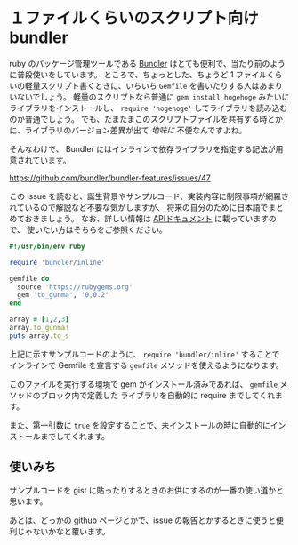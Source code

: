 １ファイルくらいのスクリプト向け bundler
====

ruby のパッケージ管理ツールである [Bundler](http://bundler.io/) はとても便利で、当たり前のように普段使いをしています。
ところで、ちょっとした、ちょうど 1 ファイルくらいの軽量スクリプト書くときに、いちいち `Gemfile` を書いたりする人はあまりいないでしょう。
軽量のスクリプトなら普通に `gem install hogehoge` みたいにライブラリをインストールし、
`require 'hogehoge'` してライブラリを読み込むのが普通でしょう。
でも、たまたまこのスクリプトファイルを共有する時とかに、ライブラリのバージョン差異が出て *地味に* 不便なんですよね。

そんなわけで、 Bundler にはインラインで依存ライブラリを指定する記法が用意されています。

https://github.com/bundler/bundler-features/issues/47

この issue を読むと、誕生背景やサンプルコード、実装内容に制限事項が網羅されているので解説など不要な気がしますが、
将来の自分のために日本語でまとめておきましょう。
なお、詳しい情報は [APIドキュメント](https://github.com/bundler/bundler/blob/master/lib/bundler/inline.rb) に載っていますので、
使いたい方はそちらをご参照ください。

```rb
#!/usr/bin/env ruby

require 'bundler/inline'

gemfile do
  source 'https://rubygems.org'
  gem 'to_gunma', '0,0.2'
end

array = [1,2,3]
array.to_gunma!
puts array.to_s
```

上記に示すサンプルコードのように、 `require 'bundler/inline'` することで
インラインで Gemfile を宣言する `gemfile` メソッドを使えるようになります。

このファイルを実行する環境で gem がインストール済みであれば、 `gemfile` メソッドのブロック内で定義した
ライブラリを自動的に require までしてくれます。

また、第一引数に `true` を設定することで、未インストールの時に自動的にインストールまでしてくれます。

使いみち
-----

サンプルコードを gist に貼ったりするときのお供にするのが一番の使い道かと思います。

あとは、どっかの github ページとかで、issue の報告とかするときに使うと便利じゃないかなと覆います。
